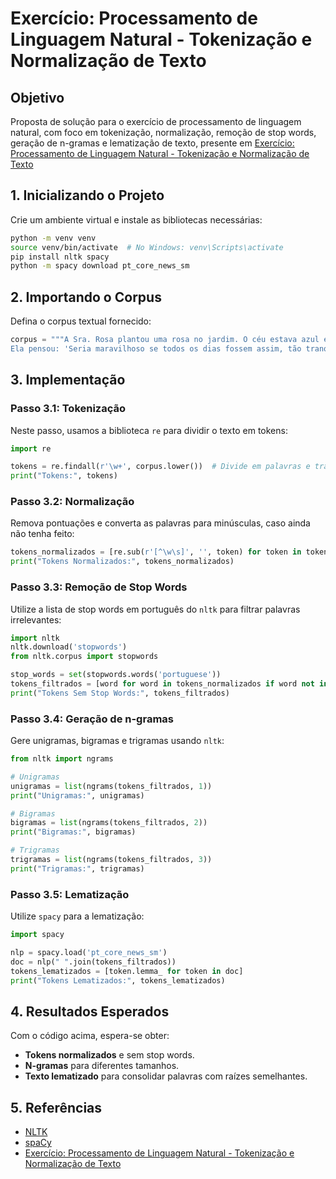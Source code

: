 # Exercício: Processamento de Linguagem Natural - Tokenização e Normalização de Texto

## Objetivo

Proposta de solução para o exercício de processamento de linguagem natural, com foco em tokenização, normalização, remoção de stop words, geração de n-gramas e lematização de texto, presente em [Exercício: Processamento de Linguagem Natural - Tokenização e Normalização de Texto](https://github.com/alexmontanha/pratica_pln_python)

## 1. **Inicializando o Projeto**

Crie um ambiente virtual e instale as bibliotecas necessárias:

```bash
python -m venv venv
source venv/bin/activate  # No Windows: venv\Scripts\activate
pip install nltk spacy
python -m spacy download pt_core_news_sm
```

## 2. **Importando o Corpus**

Defina o corpus textual fornecido:

```python
corpus = """A Sra. Rosa plantou uma rosa no jardim. O céu estava azul e a brisa era suave. 
Ela pensou: 'Seria maravilhoso se todos os dias fossem assim, tão tranquilos quanto uma rosa em flor.'"""
```

## 3. **Implementação**

### Passo 3.1: Tokenização

Neste passo, usamos a biblioteca `re` para dividir o texto em tokens:

```python
import re

tokens = re.findall(r'\w+', corpus.lower())  # Divide em palavras e transforma para minúsculas
print("Tokens:", tokens)
```

### Passo 3.2: Normalização

Remova pontuações e converta as palavras para minúsculas, caso ainda não tenha feito:

```python
tokens_normalizados = [re.sub(r'[^\w\s]', '', token) for token in tokens]  # Remove pontuações
print("Tokens Normalizados:", tokens_normalizados)
```

### Passo 3.3: Remoção de Stop Words

Utilize a lista de stop words em português do `nltk` para filtrar palavras irrelevantes:

```python
import nltk
nltk.download('stopwords')
from nltk.corpus import stopwords

stop_words = set(stopwords.words('portuguese'))
tokens_filtrados = [word for word in tokens_normalizados if word not in stop_words]
print("Tokens Sem Stop Words:", tokens_filtrados)
```

### Passo 3.4: Geração de n-gramas

Gere unigramas, bigramas e trigramas usando `nltk`:

```python
from nltk import ngrams

# Unigramas
unigramas = list(ngrams(tokens_filtrados, 1))
print("Unigramas:", unigramas)

# Bigramas
bigramas = list(ngrams(tokens_filtrados, 2))
print("Bigramas:", bigramas)

# Trigramas
trigramas = list(ngrams(tokens_filtrados, 3))
print("Trigramas:", trigramas)
```

### Passo 3.5: Lematização

Utilize `spacy` para a lematização:

```python
import spacy

nlp = spacy.load('pt_core_news_sm')
doc = nlp(" ".join(tokens_filtrados))
tokens_lematizados = [token.lemma_ for token in doc]
print("Tokens Lematizados:", tokens_lematizados)
```

## 4. **Resultados Esperados**

Com o código acima, espera-se obter:

- **Tokens normalizados** e sem stop words.
- **N-gramas** para diferentes tamanhos.
- **Texto lematizado** para consolidar palavras com raízes semelhantes.

## 5. **Referências**

- [NLTK](https://www.nltk.org/)
- [spaCy](https://spacy.io/)
- [Exercício: Processamento de Linguagem Natural - Tokenização e Normalização de Texto](https://github.com/alexmontanha/pratica_pln_python)
